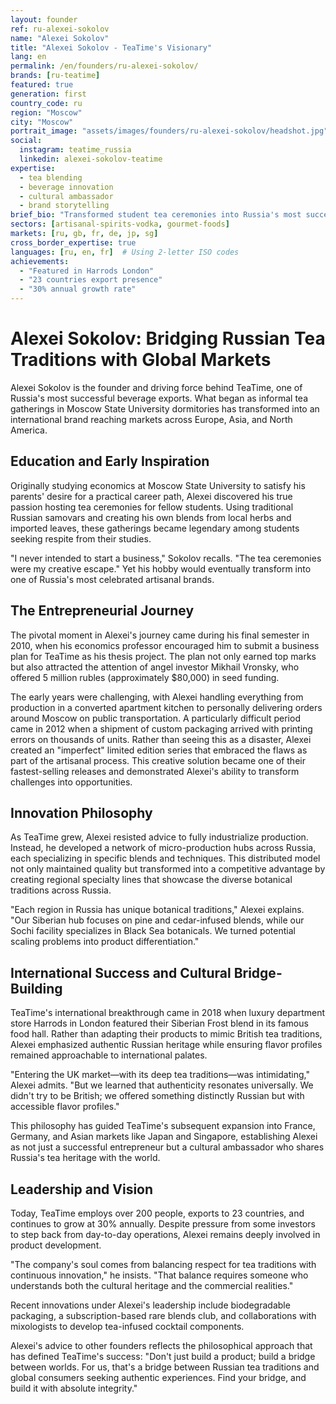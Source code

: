 ```yaml
---
layout: founder
ref: ru-alexei-sokolov
name: "Alexei Sokolov"
title: "Alexei Sokolov - TeaTime's Visionary"
lang: en
permalink: /en/founders/ru-alexei-sokolov/
brands: [ru-teatime]
featured: true
generation: first
country_code: ru
region: "Moscow"
city: "Moscow"
portrait_image: "assets/images/founders/ru-alexei-sokolov/headshot.jpg"
social:
  instagram: teatime_russia
  linkedin: alexei-sokolov-teatime
expertise:
  - tea blending
  - beverage innovation
  - cultural ambassador
  - brand storytelling
brief_bio: "Transformed student tea ceremonies into Russia's most successful artisanal tea export with presence in 23 countries."
sectors: [artisanal-spirits-vodka, gourmet-foods]
markets: [ru, gb, fr, de, jp, sg]
cross_border_expertise: true
languages: [ru, en, fr]  # Using 2-letter ISO codes
achievements:
  - "Featured in Harrods London"
  - "23 countries export presence"
  - "30% annual growth rate"
---
```


# Alexei Sokolov: Bridging Russian Tea Traditions with Global Markets

Alexei Sokolov is the founder and driving force behind TeaTime, one of Russia's most successful beverage exports. What began as informal tea gatherings in Moscow State University dormitories has transformed into an international brand reaching markets across Europe, Asia, and North America.

## Education and Early Inspiration

Originally studying economics at Moscow State University to satisfy his parents' desire for a practical career path, Alexei discovered his true passion hosting tea ceremonies for fellow students. Using traditional Russian samovars and creating his own blends from local herbs and imported leaves, these gatherings became legendary among students seeking respite from their studies.

"I never intended to start a business," Sokolov recalls. "The tea ceremonies were my creative escape." Yet his hobby would eventually transform into one of Russia's most celebrated artisanal brands.

## The Entrepreneurial Journey

The pivotal moment in Alexei's journey came during his final semester in 2010, when his economics professor encouraged him to submit a business plan for TeaTime as his thesis project. The plan not only earned top marks but also attracted the attention of angel investor Mikhail Vronsky, who offered 5 million rubles (approximately $80,000) in seed funding.

The early years were challenging, with Alexei handling everything from production in a converted apartment kitchen to personally delivering orders around Moscow on public transportation. A particularly difficult period came in 2012 when a shipment of custom packaging arrived with printing errors on thousands of units. Rather than seeing this as a disaster, Alexei created an "imperfect" limited edition series that embraced the flaws as part of the artisanal process. This creative solution became one of their fastest-selling releases and demonstrated Alexei's ability to transform challenges into opportunities.

## Innovation Philosophy

As TeaTime grew, Alexei resisted advice to fully industrialize production. Instead, he developed a network of micro-production hubs across Russia, each specializing in specific blends and techniques. This distributed model not only maintained quality but transformed into a competitive advantage by creating regional specialty lines that showcase the diverse botanical traditions across Russia.

"Each region in Russia has unique botanical traditions," Alexei explains. "Our Siberian hub focuses on pine and cedar-infused blends, while our Sochi facility specializes in Black Sea botanicals. We turned potential scaling problems into product differentiation."

## International Success and Cultural Bridge-Building

TeaTime's international breakthrough came in 2018 when luxury department store Harrods in London featured their Siberian Frost blend in its famous food hall. Rather than adapting their products to mimic British tea traditions, Alexei emphasized authentic Russian heritage while ensuring flavor profiles remained approachable to international palates.

"Entering the UK market—with its deep tea traditions—was intimidating," Alexei admits. "But we learned that authenticity resonates universally. We didn't try to be British; we offered something distinctly Russian but with accessible flavor profiles."

This philosophy has guided TeaTime's subsequent expansion into France, Germany, and Asian markets like Japan and Singapore, establishing Alexei as not just a successful entrepreneur but a cultural ambassador who shares Russia's tea heritage with the world.

## Leadership and Vision

Today, TeaTime employs over 200 people, exports to 23 countries, and continues to grow at 30% annually. Despite pressure from some investors to step back from day-to-day operations, Alexei remains deeply involved in product development.

"The company's soul comes from balancing respect for tea traditions with continuous innovation," he insists. "That balance requires someone who understands both the cultural heritage and the commercial realities."

Recent innovations under Alexei's leadership include biodegradable packaging, a subscription-based rare blends club, and collaborations with mixologists to develop tea-infused cocktail components.

Alexei's advice to other founders reflects the philosophical approach that has defined TeaTime's success: "Don't just build a product; build a bridge between worlds. For us, that's a bridge between Russian tea traditions and global consumers seeking authentic experiences. Find your bridge, and build it with absolute integrity."
